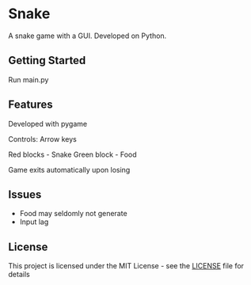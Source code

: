 # Snake

A snake game with a GUI. Developed on Python.

## Getting Started

Run main.py

## Features

Developed with pygame

Controls: Arrow keys

Red blocks - Snake
Green block - Food

Game exits automatically upon losing

## Issues

* Food may seldomly not generate
* Input lag

## License

This project is licensed under the MIT License - see the [LICENSE](LICENSE) file for details